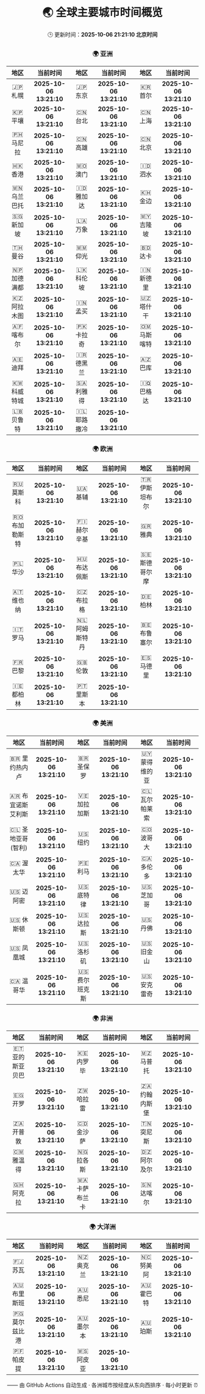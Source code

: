 <!-- GENERATED_BY_GMC_SCRIPT -->
<div align="center">

# 🌏 全球主要城市时间概览

🕒 更新时间：**2025-10-06 21:21:10 北京时间**

### 🌍 亚洲

| 地区 | 当前时间 | 地区 | 当前时间 | 地区 | 当前时间 |
| :--: | :--: | :--: | :--: | :--: | :--: |
| 🇯🇵 札幌 | **2025-10-06 13:21:10** | 🇯🇵 东京 | **2025-10-06 13:21:10** | 🇰🇷 首尔 | **2025-10-06 13:21:10** |
| 🇰🇵 平壤 | **2025-10-06 13:21:10** | 🇨🇳 台北 | **2025-10-06 13:21:10** | 🇨🇳 上海 | **2025-10-06 13:21:10** |
| 🇵🇭 马尼拉 | **2025-10-06 13:21:10** | 🇨🇳 高雄 | **2025-10-06 13:21:10** | 🇨🇳 北京 | **2025-10-06 13:21:10** |
| 🇭🇰 香港 | **2025-10-06 13:21:10** | 🇲🇴 澳门 | **2025-10-06 13:21:10** | 🇮🇩 泗水 | **2025-10-06 13:21:10** |
| 🇲🇳 乌兰巴托 | **2025-10-06 13:21:10** | 🇮🇩 雅加达 | **2025-10-06 13:21:10** | 🇰🇭 金边 | **2025-10-06 13:21:10** |
| 🇸🇬 新加坡 | **2025-10-06 13:21:10** | 🇱🇦 万象 | **2025-10-06 13:21:10** | 🇲🇾 吉隆坡 | **2025-10-06 13:21:10** |
| 🇹🇭 曼谷 | **2025-10-06 13:21:10** | 🇲🇲 仰光 | **2025-10-06 13:21:10** | 🇧🇩 达卡 | **2025-10-06 13:21:10** |
| 🇳🇵 加德满都 | **2025-10-06 13:21:10** | 🇱🇰 科伦坡 | **2025-10-06 13:21:10** | 🇮🇳 新德里 | **2025-10-06 13:21:10** |
| 🇰🇿 阿拉木图 | **2025-10-06 13:21:10** | 🇮🇳 孟买 | **2025-10-06 13:21:10** | 🇺🇿 塔什干 | **2025-10-06 13:21:10** |
| 🇦🇫 喀布尔 | **2025-10-06 13:21:10** | 🇵🇰 卡拉奇 | **2025-10-06 13:21:10** | 🇴🇲 马斯喀特 | **2025-10-06 13:21:10** |
| 🇦🇪 迪拜 | **2025-10-06 13:21:10** | 🇮🇷 德黑兰 | **2025-10-06 13:21:10** | 🇦🇿 巴库 | **2025-10-06 13:21:10** |
| 🇰🇼 科威特城 | **2025-10-06 13:21:10** | 🇸🇦 利雅得 | **2025-10-06 13:21:10** | 🇮🇶 巴格达 | **2025-10-06 13:21:10** |
| 🇱🇧 贝鲁特 | **2025-10-06 13:21:10** | 🇮🇱 耶路撒冷 | **2025-10-06 13:21:10** |   |   |

### 🌍 欧洲

| 地区 | 当前时间 | 地区 | 当前时间 | 地区 | 当前时间 |
| :--: | :--: | :--: | :--: | :--: | :--: |
| 🇷🇺 莫斯科 | **2025-10-06 13:21:10** | 🇺🇦 基辅 | **2025-10-06 13:21:10** | 🇹🇷 伊斯坦布尔 | **2025-10-06 13:21:10** |
| 🇷🇴 布加勒斯特 | **2025-10-06 13:21:10** | 🇫🇮 赫尔辛基 | **2025-10-06 13:21:10** | 🇬🇷 雅典 | **2025-10-06 13:21:10** |
| 🇵🇱 华沙 | **2025-10-06 13:21:10** | 🇭🇺 布达佩斯 | **2025-10-06 13:21:10** | 🇸🇪 斯德哥尔摩 | **2025-10-06 13:21:10** |
| 🇦🇹 维也纳 | **2025-10-06 13:21:10** | 🇨🇿 布拉格 | **2025-10-06 13:21:10** | 🇩🇪 柏林 | **2025-10-06 13:21:10** |
| 🇮🇹 罗马 | **2025-10-06 13:21:10** | 🇳🇱 阿姆斯特丹 | **2025-10-06 13:21:10** | 🇧🇪 布鲁塞尔 | **2025-10-06 13:21:10** |
| 🇫🇷 巴黎 | **2025-10-06 13:21:10** | 🇬🇧 伦敦 | **2025-10-06 13:21:10** | 🇪🇸 马德里 | **2025-10-06 13:21:10** |
| 🇮🇪 都柏林 | **2025-10-06 13:21:10** | 🇵🇹 里斯本 | **2025-10-06 13:21:10** |   |   |

### 🌍 美洲

| 地区 | 当前时间 | 地区 | 当前时间 | 地区 | 当前时间 |
| :--: | :--: | :--: | :--: | :--: | :--: |
| 🇧🇷 里约热内卢 | **2025-10-06 13:21:10** | 🇧🇷 圣保罗 | **2025-10-06 13:21:10** | 🇺🇾 蒙得维的亚 | **2025-10-06 13:21:10** |
| 🇦🇷 布宜诺斯艾利斯 | **2025-10-06 13:21:10** | 🇻🇪 加拉加斯 | **2025-10-06 13:21:10** | 🇨🇱 瓦尔帕莱索 | **2025-10-06 13:21:10** |
| 🇨🇱 圣地亚哥(智利) | **2025-10-06 13:21:10** | 🇺🇸 纽约 | **2025-10-06 13:21:10** | 🇨🇴 波哥大 | **2025-10-06 13:21:10** |
| 🇨🇦 渥太华 | **2025-10-06 13:21:10** | 🇵🇪 利马 | **2025-10-06 13:21:10** | 🇨🇦 多伦多 | **2025-10-06 13:21:10** |
| 🇺🇸 迈阿密 | **2025-10-06 13:21:10** | 🇺🇸 底特律 | **2025-10-06 13:21:10** | 🇺🇸 芝加哥 | **2025-10-06 13:21:10** |
| 🇺🇸 休斯顿 | **2025-10-06 13:21:10** | 🇺🇸 达拉斯 | **2025-10-06 13:21:10** | 🇺🇸 丹佛 | **2025-10-06 13:21:10** |
| 🇺🇸 凤凰城 | **2025-10-06 13:21:10** | 🇺🇸 洛杉矶 | **2025-10-06 13:21:10** | 🇺🇸 旧金山 | **2025-10-06 13:21:10** |
| 🇨🇦 温哥华 | **2025-10-06 13:21:10** | 🇺🇸 费尔班克斯 | **2025-10-06 13:21:10** | 🇺🇸 安克雷奇 | **2025-10-06 13:21:10** |

### 🌍 非洲

| 地区 | 当前时间 | 地区 | 当前时间 | 地区 | 当前时间 |
| :--: | :--: | :--: | :--: | :--: | :--: |
| 🇪🇹 亚的斯亚贝巴 | **2025-10-06 13:21:10** | 🇰🇪 内罗毕 | **2025-10-06 13:21:10** | 🇲🇿 马普托 | **2025-10-06 13:21:10** |
| 🇪🇬 开罗 | **2025-10-06 13:21:10** | 🇿🇼 哈拉雷 | **2025-10-06 13:21:10** | 🇿🇦 约翰内斯堡 | **2025-10-06 13:21:10** |
| 🇿🇦 开普敦 | **2025-10-06 13:21:10** | 🇨🇩 金沙萨 | **2025-10-06 13:21:10** | 🇹🇳 突尼斯 | **2025-10-06 13:21:10** |
| 🇨🇲 雅温得 | **2025-10-06 13:21:10** | 🇳🇬 拉各斯 | **2025-10-06 13:21:10** | 🇩🇿 阿尔及尔 | **2025-10-06 13:21:10** |
| 🇬🇭 阿克拉 | **2025-10-06 13:21:10** | 🇲🇦 卡萨布兰卡 | **2025-10-06 13:21:10** | 🇸🇳 达喀尔 | **2025-10-06 13:21:10** |

### 🌍 大洋洲

| 地区 | 当前时间 | 地区 | 当前时间 | 地区 | 当前时间 |
| :--: | :--: | :--: | :--: | :--: | :--: |
| 🇫🇯 苏瓦 | **2025-10-06 13:21:10** | 🇳🇿 奥克兰 | **2025-10-06 13:21:10** | 🇳🇨 努美阿 | **2025-10-06 13:21:10** |
| 🇦🇺 布里斯班 | **2025-10-06 13:21:10** | 🇦🇺 悉尼 | **2025-10-06 13:21:10** | 🇦🇺 霍巴特 | **2025-10-06 13:21:10** |
| 🇵🇬 莫尔兹比港 | **2025-10-06 13:21:10** | 🇦🇺 墨尔本 | **2025-10-06 13:21:10** | 🇦🇺 珀斯 | **2025-10-06 13:21:10** |
| 🇵🇫 帕皮提 | **2025-10-06 13:21:10** | 🇼🇸 阿皮亚 | **2025-10-06 13:21:10** |   |   |

—— 由 GitHub Actions 自动生成 · 各洲城市按经度从东向西排序 · 每小时更新 ⏰

</div>
